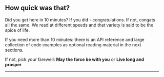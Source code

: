 ## How quick was that?

Did you get here in 10 minutes? If you did - congratulations. If not, congats all the same. We read at different speeds
and that variety is said to be the spice of life.

If you need more than 10 minutes: there is an API reference and large collection of code examples as optional reading material
in the next sections.

If not, pick your farewell: **May the force be with you** or **Live long and prosper**


---
